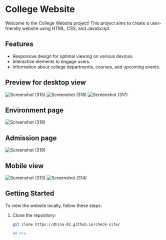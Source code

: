 # College Website

Welcome to the College Website project! This project aims to create a user-friendly website using HTML, CSS, and JavaScript.

## Features

- Responsive design for optimal viewing on various devices.
- Interactive elements to engage users.
- Information about college departments, courses, and upcoming events.

## Preview for desktop view
![Screenshot (315)](https://github.com/dhina-02/check-site/assets/141801163/94dcf893-98c2-4166-bc4d-968da222f77b)
![Screenshot (316)](https://github.com/dhina-02/check-site/assets/141801163/a835a81f-344f-416b-ac9c-ecdb63783419)
![Screenshot (317)](https://github.com/dhina-02/check-site/assets/141801163/08822fce-7cf3-4061-85e5-f4677b0cf401)
## Environment page
![Screenshot (318)](https://github.com/dhina-02/check-site/assets/141801163/879a2417-058d-4e63-aafe-7c975fa06296)
## Admission page
![Screenshot (319)](https://github.com/dhina-02/check-site/assets/141801163/304cfc39-5a42-4757-bb0c-39957701e5e7)

## Mobile view
![Screenshot (313)](https://github.com/dhina-02/check-site/assets/141801163/beca5cb1-6e69-4df7-887c-4b9352de0e69)
![Screenshot (314)](https://github.com/dhina-02/check-site/assets/141801163/0d0b8d24-3054-4685-9fa1-f3ed0794e853)



## Getting Started

To view the website locally, follow these steps:

1. Clone the repository:

   ```bash
   git clone https://dhina-02.github.io/check-site/

   ## Pre
